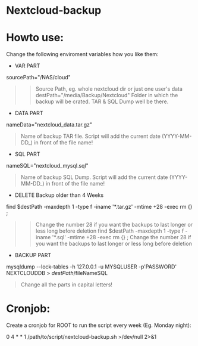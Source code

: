 # Nextcloud-backup

# Howto use:

Change the following enviroment variables how you like them:

- VAR PART

sourcePath="/NAS/cloud" 
>> Source Path, eg. whole nextcloud dir or just one user's data
destPath="/media/Backup/Nextcloud" 
> Folder in which the backup will be crated. TAR & SQL Dump well be there.


- DATA PART

nameData="nextcloud_data.tar.gz" 
> Name of backup TAR file. Script will add the current date (YYYY-MM-DD_) in front of the file name!


- SQL PART

nameSQL="nextcloud_mysql.sql" 
> Name of backup SQL Dump. Script will add the current date (YYYY-MM-DD_)  in front of the file name!


- DELETE Backup older than 4 Weeks

find $destPath -maxdepth 1 -type f -iname '*.tar.gz' -mtime +28 -exec rm {} \; 
>> Change the number 28 if you want the backups to last longer or less long before deletion
find $destPath -maxdepth 1 -type f -iname '*.sql' -mtime +28 -exec rm {} \; 
> Change the number 28 if you want the backups to last longer or less long before deletion


- BACKUP PART

mysqldump --lock-tables -h 127.0.0.1 -u MYSQLUSER -p'PASSWORD' NEXTCLOUDDB > $destPath/$fileNameSQL 
> Change all the parts in capital letters!


# Cronjob:
Create a cronjob for ROOT to run the script every week (Eg. Monday night):

0 4 * * 1       /path/to/script/nextcloud-backup.sh >/dev/null 2>&1
